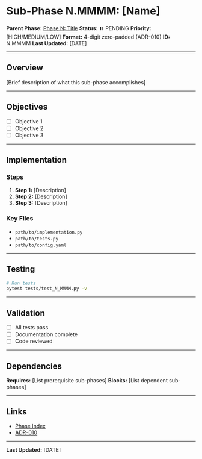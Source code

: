 # Sub-Phase N.MMMM: [Name]

**Parent Phase:** [Phase N: Title](../PHASE_N_INDEX.md)
**Status:** ⏸️ PENDING
**Priority:** [HIGH/MEDIUM/LOW]
**Format:** 4-digit zero-padded (ADR-010)
**ID:** N.MMMM
**Last Updated:** [DATE]

---

## Overview

[Brief description of what this sub-phase accomplishes]

---

## Objectives

- [ ] Objective 1
- [ ] Objective 2
- [ ] Objective 3

---

## Implementation

### Steps

1. **Step 1:** [Description]
2. **Step 2:** [Description]
3. **Step 3:** [Description]

### Key Files

- `path/to/implementation.py`
- `path/to/tests.py`
- `path/to/config.yaml`

---

## Testing

```bash
# Run tests
pytest tests/test_N_MMMM.py -v
```

---

## Validation

- [ ] All tests pass
- [ ] Documentation complete
- [ ] Code reviewed

---

## Dependencies

**Requires:** [List prerequisite sub-phases]
**Blocks:** [List dependent sub-phases]

---

## Links

- [Phase Index](../PHASE_N_INDEX.md)
- [ADR-010](../../adr/010-four-digit-subphase-numbering.md)

---

**Last Updated:** [DATE]
